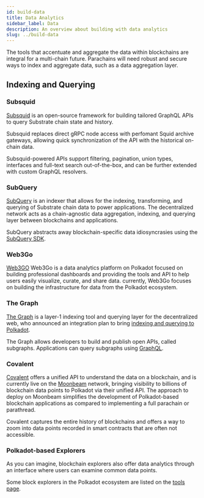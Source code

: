 ```yaml
---
id: build-data
title: Data Analytics
sidebar_label: Data
description: An overview about building with data analytics
slug: ../build-data
---
```


The tools that accentuate and aggregate the data within blockchains are integral for a multi-chain future. 
Parachains will need robust and secure ways to index and aggregate data, such as a data aggregation layer.

## Indexing and Querying

### Subsquid

[Subsquid](https://subsquid.io/) is an open-source framework for building tailored GraphQL APIs to query Substrate chain state and history.

Subsquid replaces direct gRPC node access with perfomant Squid archive gateways, allowing quick synchronization of the API with the historical on-chain data.  

Subsquid-powered APIs support filtering, pagination, union types, interfaces and full-text search out-of-the-box, and can be further extended with custom GraphQL resolvers.

### SubQuery

[SubQuery](https://subquery.network/) is an indexer that allows for the indexing, transforming, 
and querying of Substrate chain data to power applications. The decentralized network acts as a 
chain-agnostic data aggregation, indexing, and querying layer between blockchains and applications.

SubQuery abstracts away blockchain-specific data idiosyncrasies using the 
[SubQuery SDK](https://github.com/subquery/subql).

### Web3Go

[Web3GO](https://web3go.xyz/) Web3Go is a data analytics platform on Polkadot focused on building professional dashboards and providing the tools and API to help users easily visualize, curate, and share data. currently, Web3Go focuses on building the infrastructure for data from the Polkadot ecosystem. 


### The Graph

[The Graph](https://thegraph.com/en/) is a layer-1 indexing tool and querying layer for the 
decentralized web, who announced an integration plan to bring 
[indexing and querying to Polkadot](https://medium.com/polkadot-network/the-graph-bringing-indexing-and-querying-to-polkadot-6b433e381fe8).

The Graph allows developers to build and publish open APIs, called subgraphs. 
Applications can query subgraphs using [GraphQL](https://graphql.org/).

### Covalent

[Covalent](https://www.covalenthq.com/) offers a unified API to understand the data on a blockchain,
and is currently live on the [Moonbeam](https://moonbeam.network/) network, bringing visibility to 
billions of blockchain data points to Polkadot via their unified API. The approach to deploy on 
Moonbeam simplifies the development of Polkadot-based blockchain 
applications as compared to implementing a full parachain or parathread. 

Covalent captures the entire history of blockchains and offers a way to zoom into data points recorded 
in smart contracts that are often not accessible.

### Polkadot-based Explorers

As you can imagine, blockchain explorers also offer data analytics through an interface where
users can examine common data points.

Some block explorers in the Polkadot ecosystem are listed on the [tools page](build-tools-index.md##block-explorers).
